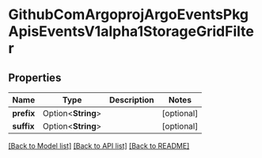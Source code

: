 # GithubComArgoprojArgoEventsPkgApisEventsV1alpha1StorageGridFilter

## Properties

Name | Type | Description | Notes
------------ | ------------- | ------------- | -------------
**prefix** | Option<**String**> |  | [optional]
**suffix** | Option<**String**> |  | [optional]

[[Back to Model list]](../README.md#documentation-for-models) [[Back to API list]](../README.md#documentation-for-api-endpoints) [[Back to README]](../README.md)



